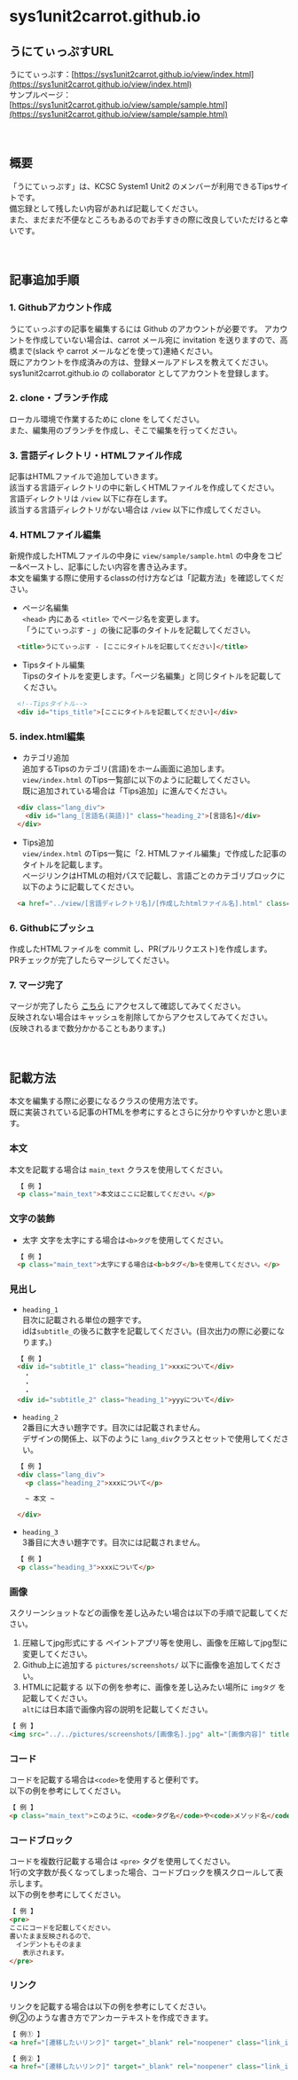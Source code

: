 # sys1unit2carrot.github.io
## うにてぃっぷすURL
うにてぃっぷす：[https://sys1unit2carrot.github.io/view/index.html](https://sys1unit2carrot.github.io/view/index.html)  
サンプルページ：[https://sys1unit2carrot.github.io/view/sample/sample.html](https://sys1unit2carrot.github.io/view/sample/sample.html)  
<br><br>

## 概要
  「うにてぃっぷす」は、KCSC System1 Unit2 のメンバーが利用できるTipsサイトです。  
  備忘録として残したい内容があれば記載してください。  
  また、まだまだ不便なところもあるのでお手すきの際に改良していただけると幸いです。  
<br><br>

## 記事追加手順

### 1. Githubアカウント作成
  うにてぃっぷすの記事を編集するには Github のアカウントが必要です。
  アカウントを作成していない場合は、carrot メール宛に invitation を送りますので、高橋まで(slack や carrot メールなどを使って)連絡ください。  
  既にアカウントを作成済みの方は、登録メールアドレスを教えてください。sys1unit2carrot.github.io の collaborator としてアカウントを登録します。  

### 2. clone・ブランチ作成
  ローカル環境で作業するために clone をしてください。  
  また、編集用のブランチを作成し、そこで編集を行ってください。  

### 3. 言語ディレクトリ・HTMLファイル作成
  記事はHTMLファイルで追加していきます。  
  該当する言語ディレクトリの中に新しくHTMLファイルを作成してください。  
  言語ディレクトリは `/view` 以下に存在します。  
  該当する言語ディレクトリがない場合は `/view` 以下に作成してください。  
  
### 4. HTMLファイル編集
  新規作成したHTMLファイルの中身に `view/sample/sample.html` の中身をコピー&ペーストし、記事にしたい内容を書き込みます。  
  本文を編集する際に使用するclassの付け方などは「記載方法」を確認してください。  

  - ページ名編集  
  `<head>` 内にある `<title>` でページ名を変更します。  
  「うにてぃっぷす - 」の後に記事のタイトルを記載してください。  
  ~~~HTML
    <title>うにてぃっぷす - [ここにタイトルを記載してください]</title>
  ~~~  

  - Tipsタイトル編集  
  Tipsのタイトルを変更します。「ページ名編集」と同じタイトルを記載してください。  
  ~~~HTML
    <!--Tipsタイトル-->
    <div id="tips_title">[ここにタイトルを記載してください]</div>
  ~~~

### 5. index.html編集
  - カテゴリ追加  
  追加するTipsのカテゴリ(言語)をホーム画面に追加します。  
  `view/index.html` のTips一覧部に以下のように記載してください。  
  既に追加されている場合は「Tips追加」に進んでください。  
  ~~~HTML
    <div class="lang_div">
      <div id="lang_[言語名(英語)]" class="heading_2">[言語名]</div>
    </div>
  ~~~

  - Tips追加  
  `view/index.html` のTips一覧に「2. HTMLファイル編集」で作成した記事のタイトルを記載します。  
  ページリンクはHTMLの相対パスで記載し、言語ごとのカテゴリブロックに以下のように記載してください。  
  ~~~HTML
    <a href="../view/[言語ディレクトリ名]/[作成したhtmlファイル名].html" class="tips_contents">・[Tips名]</a>
  ~~~

### 6. Githubにプッシュ
  作成したHTMLファイルを commit し、PR(プルリクエスト)を作成します。  
  PRチェックが完了したらマージしてください。  

### 7. マージ完了
  マージが完了したら [こちら](https://sys1unit2carrot.github.io/view/index.html) にアクセスして確認してみてください。  
  反映されない場合はキャッシュを削除してからアクセスしてみてください。  
  (反映されるまで数分かかることもあります。)  
<br><br>

## 記載方法
  本文を編集する際に必要になるクラスの使用方法です。  
  既に実装されている記事のHTMLを参考にするとさらに分かりやすいかと思います。  

### 本文
  本文を記載する場合は `main_text` クラスを使用してください。  
  ~~~HTML
    【 例 】
    <p class="main_text">本文はここに記載してください。</p>
  ~~~

### 文字の装飾
  - 太字
  文字を太字にする場合は`<b>タグ`を使用してください。  
  ~~~HTML
    【 例 】
    <p class="main_text">太字にする場合は<b>bタグ</b>を使用してください。</p>
  ~~~

### 見出し
  - `heading_1`  
  目次に記載される単位の題字です。  
  idは`subtitle_`の後ろに数字を記載してください。(目次出力の際に必要になります。)  
  ~~~HTML
    【 例 】
    <div id="subtitle_1" class="heading_1">xxxについて</div>
    　・
    　・
    　・
    <div id="subtitle_2" class="heading_1">yyyについて</div>
  ~~~

  - `heading_2`  
  2番目に大きい題字です。目次には記載されません。  
  デザインの関係上、以下のように `lang_div`クラスとセットで使用してください。  
  ~~~HTML
    【 例 】
    <div class="lang_div">
      <p class="heading_2">xxxについて</p>

      ~ 本文 ~

    </div>
  ~~~

  - `heading_3`  
  3番目に大きい題字です。目次には記載されません。
  ~~~HTML
    【 例 】
    <p class="heading_3">xxxについて</p>
  ~~~

### 画像
  スクリーンショットなどの画像を差し込みたい場合は以下の手順で記載してください。
  1. 圧縮してjpg形式にする
  ペイントアプリ等を使用し、画像を圧縮してjpg型に変更してください。  
  2. Github上に追加する
  `pictures/screenshots/` 以下に画像を追加してください。  
  3. HTMLに記載する
  以下の例を参考に、画像を差し込みたい場所に `imgタグ` を記載してください。  
  `alt`には日本語で画像内容の説明を記載してください。  
  ~~~HTML
  【 例 】
  <img src="../../pictures/screenshots/[画像名].jpg" alt="[画像内容]" title="[画像名]" class="image_in_main_text">
  ~~~

### コード
  コードを記載する場合は`<code>`を使用すると便利です。  
  以下の例を参考にしてください。  
  ~~~HTML
  【 例 】
  <p class="main_text">このように、<code>タグ名</code>や<code>メソッド名</code>などを記載すると便利です。</p>
  ~~~

### コードブロック
  コードを複数行記載する場合は `<pre>` タグを使用してください。  
  1行の文字数が長くなってしまった場合、コードブロックを横スクロールして表示します。  
  以下の例を参考にしてください。  
  ~~~HTML
  【 例 】
  <pre>
ここにコードを記載してください。
書いたまま反映されるので、
　インデントもそのまま
　　表示されます。
  </pre>
  ~~~

### リンク
  リンクを記載する場合は以下の例を参考にしてください。  
  例②のような書き方でアンカーテキストを作成できます。  
  ~~~HTML
  【 例① 】
  <a href="[遷移したいリンク]" target="_blank" rel="noopener" class="link_in_contents">[遷移したいリンク]</a>

  【 例② 】
  <a href="[遷移したいリンク]" target="_blank" rel="noopener" class="link_in_contents">ここに文字を記載することも可能です</a>
  ~~~
